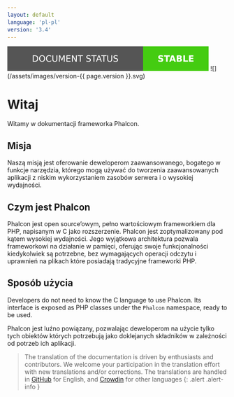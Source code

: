 ```yaml
---
layout: default
language: 'pl-pl'
version: '3.4'
---
```

![](/assets/images/document-status-stable-success.svg) ![](/assets/images/version-{{ page.version }}.svg)
# Witaj

Witamy w dokumentacji frameworka Phalcon.

## Misja

Naszą misją jest oferowanie deweloperom zaawansowanego, bogatego w funkcje narzędzia, którego mogą używać do tworzenia zaawansowanych aplikacji z niskim wykorzystaniem zasobów serwera i o wysokiej wydajności.

## Czym jest Phalcon

Phalcon jest open source’owym, pełno wartościowym frameworkiem dla PHP, napisanym w C jako rozszerzenie. Phalcon jest zoptymalizowany pod kątem wysokiej wydajności. Jego wyjątkowa architektura pozwala frameworkowi na działanie w pamięci, oferując swoje funkcjonalności kiedykolwiek są potrzebne, bez wymagających operacji odczytu i uprawnień na plikach które posiadają tradycyjne frameworki PHP.

## Sposób użycia

Developers do not need to know the C language to use Phalcon. Its interface is exposed as PHP classes under the `Phalcon` namespace, ready to be used.

Phalcon jest luźno powiązany, pozwalając deweloperom na użycie tylko tych obiektów których potrzebują jako doklejanych składników w zależności od potrzeb ich aplikacji.

> The translation of the documentation is driven by enthusiasts and contributors. We welcome your participation in the translation effort with new translations and/or corrections. The translations are handled in <a href="https://github.com/phalcon/docs">GitHub</a> for English, and <a href="https://crowdin.com/project/phalcon-documentation">Crowdin</a> for other languages
{: .alert .alert-info }
